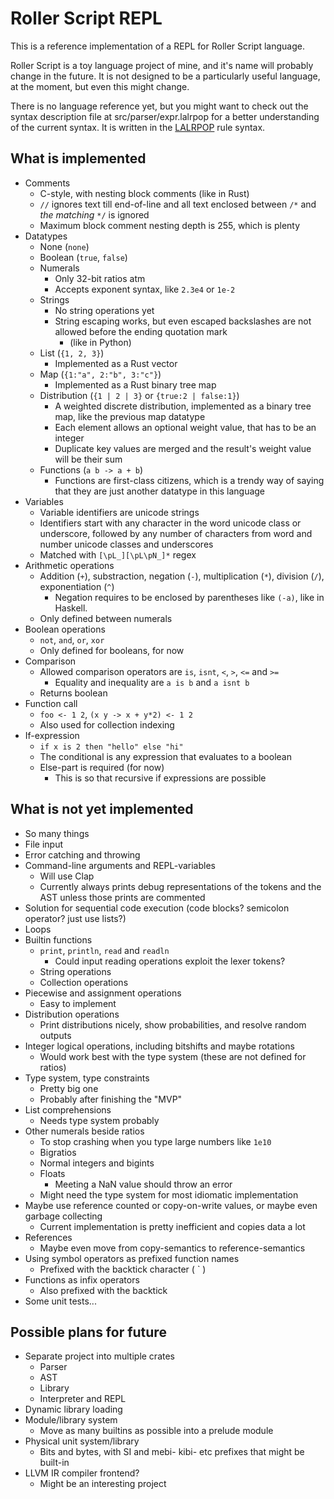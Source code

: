# Roller Script REPL

This is a reference implementation of a REPL for Roller Script language.

Roller Script is a toy language project of mine, and it's name will probably change in the future.
It is not designed to be a particularly useful language, at the moment, but even this might change.

There is no language reference yet, but you might want to check out the syntax description file at src/parser/expr.lalrpop for a better understanding of the current syntax.
It is written in the [LALRPOP](https://github.com/nikomatsakis/lalrpop) rule syntax.

## What is implemented
* Comments
    * C-style, with nesting block comments (like in Rust)
    * `//` ignores text till end-of-line and all text enclosed between `/*` and _the matching_ `*/` is ignored
    * Maximum block comment nesting depth is 255, which is plenty
* Datatypes
    * None (`none`)
    * Boolean (`true`, `false`)
    * Numerals
        * Only 32-bit ratios atm
        * Accepts exponent syntax, like `2.3e4` or `1e-2`
    * Strings
        * No string operations yet
        * String escaping works, but even escaped backslashes are not allowed before the ending quotation mark
            * (like in Python)
    * List (`{1, 2, 3}`)
        * Implemented as a Rust vector
    * Map (`{1:"a", 2:"b", 3:"c"}`)
        * Implemented as a Rust binary tree map
    * Distribution (`{1 | 2 | 3}` or `{true:2 | false:1}`)
        * A weighted discrete distribution, implemented as a binary tree map, like the previous map datatype
        * Each element allows an optional weight value, that has to be an integer
        * Duplicate key values are merged and the result's weight value will be their sum
    * Functions (`a b -> a + b`)
        * Functions are first-class citizens, which is a trendy way of saying that they are just another datatype in this language
* Variables
    * Variable identifiers are unicode strings
    * Identifiers start with any character in the word unicode class or underscore, followed by any number of characters from word and number unicode classes and underscores
    * Matched with `[\pL_][\pL\pN_]*` regex
* Arithmetic operations
    * Addition (`+`), substraction, negation (`-`), multiplication (`*`), division (`/`), exponentiation (`^`)
        * Negation requires to be enclosed by parentheses like `(-a)`, like in Haskell.
    * Only defined between numerals
* Boolean operations
    * `not`, `and`, `or`, `xor`
    * Only defined for booleans, for now
* Comparison
    * Allowed comparison operators are `is`, `isnt`, `<`, `>`, `<=` and `>=`
        * Equality and inequality are `a is b` and `a isnt b`
    * Returns boolean
* Function call
    * `foo <- 1 2`, `(x y -> x + y*2) <- 1 2`
    * Also used for collection indexing
* If-expression
    * `if x is 2 then "hello" else "hi"`
    * The conditional is any expression that evaluates to a boolean
    * Else-part is required (for now)
        * This is so that recursive if expressions are possible

## What is not yet implemented
* So many things
* File input
* Error catching and throwing
* Command-line arguments and REPL-variables
    * Will use Clap
    * Currently always prints debug representations of the tokens and the AST unless those prints are commented
* Solution for sequential code execution (code blocks? semicolon operator? just use lists?)
* Loops
* Builtin functions
    * `print`, `println`, `read` and `readln`
        * Could input reading operations exploit the lexer tokens?
    * String operations
    * Collection operations
* Piecewise and assignment operations
    * Easy to implement
* Distribution operations
    * Print distributions nicely, show probabilities, and resolve random outputs
* Integer logical operations, including bitshifts and maybe rotations
    * Would work best with the type system (these are not defined for ratios)
* Type system, type constraints
    * Pretty big one
    * Probably after finishing the "MVP"
* List comprehensions
    * Needs type system probably
* Other numerals beside ratios
    * To stop crashing when you type large numbers like `1e10`
    * Bigratios
    * Normal integers and bigints
    * Floats
        * Meeting a NaN value should throw an error
    * Might need the type system for most idiomatic implementation
* Maybe use reference counted or copy-on-write values, or maybe even garbage collecting
    * Current implementation is pretty inefficient and copies data a lot
* References
    * Maybe even move from copy-semantics to reference-semantics
* Using symbol operators as prefixed function names
    * Prefixed with the backtick character ( ` )
* Functions as infix operators
    * Also prefixed with the backtick
* Some unit tests...

## Possible plans for future
* Separate project into multiple crates
    * Parser
    * AST
    * Library
    * Interpreter and REPL
* Dynamic library loading
* Module/library system
    * Move as many builtins as possible into a prelude module
* Physical unit system/library
    * Bits and bytes, with SI and mebi- kibi- etc prefixes that might be built-in
* LLVM IR compiler frontend?
    * Might be an interesting project
